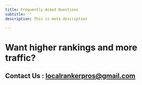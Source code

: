 ```yaml
---
title: Frequently Asked Questions
subtitle: ''
description: This is meta description

---
```

# **Want higher rankings and more traffic?**

## **Contact Us : localrankerpros@gmail.com**